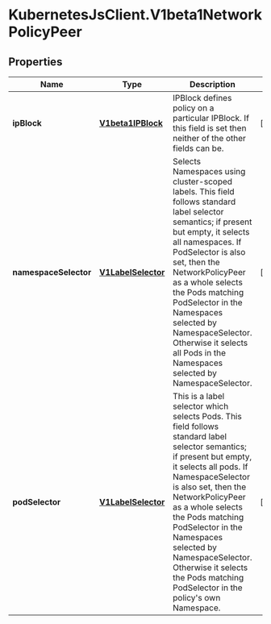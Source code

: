 # KubernetesJsClient.V1beta1NetworkPolicyPeer

## Properties
Name | Type | Description | Notes
------------ | ------------- | ------------- | -------------
**ipBlock** | [**V1beta1IPBlock**](V1beta1IPBlock.md) | IPBlock defines policy on a particular IPBlock. If this field is set then neither of the other fields can be. | [optional] 
**namespaceSelector** | [**V1LabelSelector**](V1LabelSelector.md) | Selects Namespaces using cluster-scoped labels. This field follows standard label selector semantics; if present but empty, it selects all namespaces.  If PodSelector is also set, then the NetworkPolicyPeer as a whole selects the Pods matching PodSelector in the Namespaces selected by NamespaceSelector. Otherwise it selects all Pods in the Namespaces selected by NamespaceSelector. | [optional] 
**podSelector** | [**V1LabelSelector**](V1LabelSelector.md) | This is a label selector which selects Pods. This field follows standard label selector semantics; if present but empty, it selects all pods.  If NamespaceSelector is also set, then the NetworkPolicyPeer as a whole selects the Pods matching PodSelector in the Namespaces selected by NamespaceSelector. Otherwise it selects the Pods matching PodSelector in the policy&#39;s own Namespace. | [optional] 


